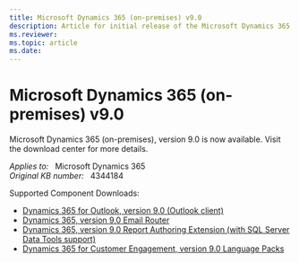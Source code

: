 ```yaml
---
title: Microsoft Dynamics 365 (on-premises) v9.0
description: Article for initial release of the Microsoft Dynamics 365 (on-premises) v9.0 product.
ms.reviewer:  
ms.topic: article
ms.date: 
---
```

# Microsoft Dynamics 365 (on-premises) v9.0

Microsoft Dynamics 365 (on-premises), version 9.0 is now available. Visit the download center for more details.

_Applies to:_ &nbsp; Microsoft Dynamics 365  
_Original KB number:_ &nbsp; 4344184

Supported Component Downloads:

- [Dynamics 365 for Outlook, version 9.0 (Outlook client)](https://www.microsoft.com/download/details.aspx?id=56972)  
- [Dynamics 365, version 9.0 Email Router](https://www.microsoft.com/download/details.aspx?id=56974)
- [Dynamics 365, version 9.0 Report Authoring Extension (with SQL Server Data Tools support)](https://www.microsoft.com/download/details.aspx?id=56973)
- [Dynamics 365 for Customer Engagement, version 9.0 Language Packs](https://www.microsoft.com/download/details.aspx?id=56970)
